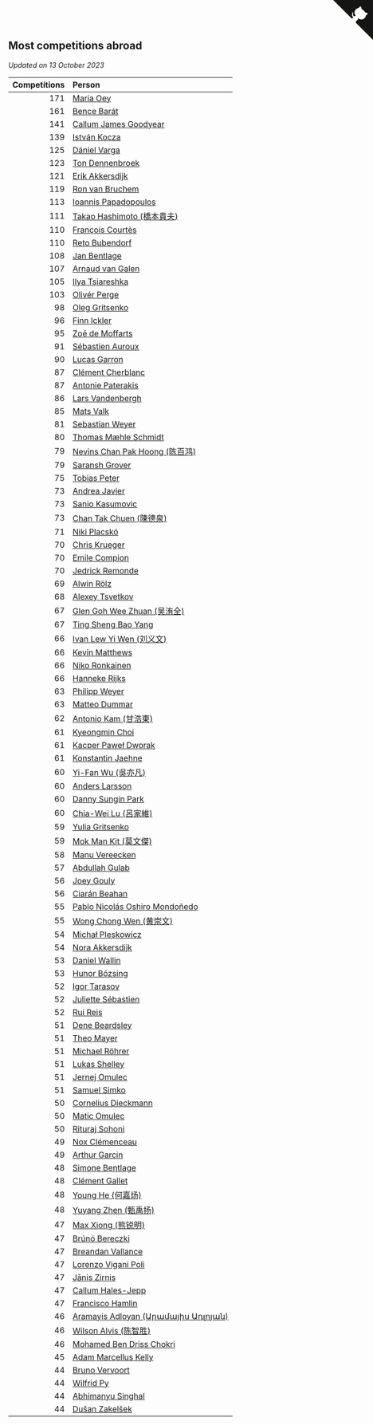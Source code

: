 ## Most competitions abroad

*Updated on 13 October 2023*

| Competitions | Person |
| ---: | :--- |
| 171 | [Maria Oey](https://www.worldcubeassociation.org/persons/2007OEYM01) |
| 161 | [Bence Barát](https://www.worldcubeassociation.org/persons/2008BARA01) |
| 141 | [Callum James Goodyear](https://www.worldcubeassociation.org/persons/2012GOOD02) |
| 139 | [István Kocza](https://www.worldcubeassociation.org/persons/2005KOCZ01) |
| 125 | [Dániel Varga](https://www.worldcubeassociation.org/persons/2008VARG01) |
| 123 | [Ton Dennenbroek](https://www.worldcubeassociation.org/persons/2003DENN01) |
| 121 | [Erik Akkersdijk](https://www.worldcubeassociation.org/persons/2005AKKE01) |
| 119 | [Ron van Bruchem](https://www.worldcubeassociation.org/persons/2003BRUC01) |
| 113 | [Ioannis Papadopoulos](https://www.worldcubeassociation.org/persons/2013PAPA01) |
| 111 | [Takao Hashimoto (橋本貴夫)](https://www.worldcubeassociation.org/persons/2007HASH01) |
| 110 | [François Courtès](https://www.worldcubeassociation.org/persons/2008COUR01) |
| 110 | [Reto Bubendorf](https://www.worldcubeassociation.org/persons/2012BUBE01) |
| 108 | [Jan Bentlage](https://www.worldcubeassociation.org/persons/2010BENT01) |
| 107 | [Arnaud van Galen](https://www.worldcubeassociation.org/persons/2006GALE01) |
| 105 | [Ilya Tsiareshka](https://www.worldcubeassociation.org/persons/2012TERE01) |
| 103 | [Olivér Perge](https://www.worldcubeassociation.org/persons/2007PERG01) |
| 98 | [Oleg Gritsenko](https://www.worldcubeassociation.org/persons/2011GRIT01) |
| 96 | [Finn Ickler](https://www.worldcubeassociation.org/persons/2012ICKL01) |
| 95 | [Zoé de Moffarts](https://www.worldcubeassociation.org/persons/2010MOFF02) |
| 91 | [Sébastien Auroux](https://www.worldcubeassociation.org/persons/2008AURO01) |
| 90 | [Lucas Garron](https://www.worldcubeassociation.org/persons/2006GARR01) |
| 87 | [Clément Cherblanc](https://www.worldcubeassociation.org/persons/2014CHER05) |
| 87 | [Antonie Paterakis](https://www.worldcubeassociation.org/persons/2012PATE01) |
| 86 | [Lars Vandenbergh](https://www.worldcubeassociation.org/persons/2003VAND01) |
| 85 | [Mats Valk](https://www.worldcubeassociation.org/persons/2007VALK01) |
| 81 | [Sebastian Weyer](https://www.worldcubeassociation.org/persons/2010WEYE02) |
| 80 | [Thomas Mæhle Schmidt](https://www.worldcubeassociation.org/persons/2013SCHM02) |
| 79 | [Nevins Chan Pak Hoong (陈百鸿)](https://www.worldcubeassociation.org/persons/2010CHAN20) |
| 79 | [Saransh Grover](https://www.worldcubeassociation.org/persons/2014GROV01) |
| 75 | [Tobias Peter](https://www.worldcubeassociation.org/persons/2014PETE03) |
| 73 | [Andrea Javier](https://www.worldcubeassociation.org/persons/2010JAVI01) |
| 73 | [Sanio Kasumovic](https://www.worldcubeassociation.org/persons/2009KASU01) |
| 73 | [Chan Tak Chuen (陳德泉)](https://www.worldcubeassociation.org/persons/2007CHUE01) |
| 71 | [Niki Placskó](https://www.worldcubeassociation.org/persons/2008PLAC01) |
| 70 | [Chris Krueger](https://www.worldcubeassociation.org/persons/2006KRUE01) |
| 70 | [Emile Compion](https://www.worldcubeassociation.org/persons/2007COMP01) |
| 70 | [Jedrick Remonde](https://www.worldcubeassociation.org/persons/2008REMO01) |
| 69 | [Alwin Rölz](https://www.worldcubeassociation.org/persons/2016ROLZ01) |
| 68 | [Alexey Tsvetkov](https://www.worldcubeassociation.org/persons/2017TSVE02) |
| 67 | [Glen Goh Wee Zhuan (吴洧全)](https://www.worldcubeassociation.org/persons/2015ZHUA01) |
| 67 | [Ting Sheng Bao Yang](https://www.worldcubeassociation.org/persons/2008BAOY01) |
| 66 | [Ivan Lew Yi Wen (刘义文)](https://www.worldcubeassociation.org/persons/2012WENI01) |
| 66 | [Kevin Matthews](https://www.worldcubeassociation.org/persons/2010MATT02) |
| 66 | [Niko Ronkainen](https://www.worldcubeassociation.org/persons/2010RONK01) |
| 66 | [Hanneke Rijks](https://www.worldcubeassociation.org/persons/2008RIJK01) |
| 63 | [Philipp Weyer](https://www.worldcubeassociation.org/persons/2010WEYE01) |
| 63 | [Matteo Dummar](https://www.worldcubeassociation.org/persons/2017DUMM01) |
| 62 | [Antonio Kam (甘浩東)](https://www.worldcubeassociation.org/persons/2017TUNG13) |
| 61 | [Kyeongmin Choi](https://www.worldcubeassociation.org/persons/2017CHOI07) |
| 61 | [Kacper Paweł Dworak](https://www.worldcubeassociation.org/persons/2020DWOR01) |
| 61 | [Konstantin Jaehne](https://www.worldcubeassociation.org/persons/2015JAEH01) |
| 60 | [Yi-Fan Wu (吳亦凡)](https://www.worldcubeassociation.org/persons/2010WUIF01) |
| 60 | [Anders Larsson](https://www.worldcubeassociation.org/persons/2003LARS01) |
| 60 | [Danny Sungin Park](https://www.worldcubeassociation.org/persons/2015PARK13) |
| 60 | [Chia-Wei Lu (呂家維)](https://www.worldcubeassociation.org/persons/2007LUCH01) |
| 59 | [Yulia Gritsenko](https://www.worldcubeassociation.org/persons/2012SIDO01) |
| 59 | [Mok Man Kit (莫文傑)](https://www.worldcubeassociation.org/persons/2009KITM01) |
| 58 | [Manu Vereecken](https://www.worldcubeassociation.org/persons/2010VERE01) |
| 57 | [Abdullah Gulab](https://www.worldcubeassociation.org/persons/2014GULA02) |
| 56 | [Joey Gouly](https://www.worldcubeassociation.org/persons/2007GOUL01) |
| 56 | [Ciarán Beahan](https://www.worldcubeassociation.org/persons/2012BEAH01) |
| 55 | [Pablo Nicolás Oshiro Mondoñedo](https://www.worldcubeassociation.org/persons/2010MOND01) |
| 55 | [Wong Chong Wen (黄崇文)](https://www.worldcubeassociation.org/persons/2014WENW01) |
| 54 | [Michał Pleskowicz](https://www.worldcubeassociation.org/persons/2009PLES01) |
| 54 | [Nora Akkersdijk](https://www.worldcubeassociation.org/persons/2009CHRI03) |
| 53 | [Daniel Wallin](https://www.worldcubeassociation.org/persons/2013WALL03) |
| 53 | [Hunor Bózsing](https://www.worldcubeassociation.org/persons/2009BOZS01) |
| 52 | [Igor Tarasov](https://www.worldcubeassociation.org/persons/2016TARA04) |
| 52 | [Juliette Sébastien](https://www.worldcubeassociation.org/persons/2014SEBA01) |
| 52 | [Rui Reis](https://www.worldcubeassociation.org/persons/2015REIS02) |
| 51 | [Dene Beardsley](https://www.worldcubeassociation.org/persons/2009BEAR01) |
| 51 | [Theo Mayer](https://www.worldcubeassociation.org/persons/2012MAYE01) |
| 51 | [Michael Röhrer](https://www.worldcubeassociation.org/persons/2009ROHR01) |
| 51 | [Lukas Shelley](https://www.worldcubeassociation.org/persons/2016SHEL03) |
| 51 | [Jernej Omulec](https://www.worldcubeassociation.org/persons/2010OMUL01) |
| 51 | [Samuel Simko](https://www.worldcubeassociation.org/persons/2016SIMK01) |
| 50 | [Cornelius Dieckmann](https://www.worldcubeassociation.org/persons/2009DIEC01) |
| 50 | [Matic Omulec](https://www.worldcubeassociation.org/persons/2010OMUL02) |
| 50 | [Rituraj Sohoni](https://www.worldcubeassociation.org/persons/2012SOHO01) |
| 49 | [Nox Clémenceau](https://www.worldcubeassociation.org/persons/2015CLEM03) |
| 49 | [Arthur Garcin](https://www.worldcubeassociation.org/persons/2014GARC27) |
| 48 | [Simone Bentlage](https://www.worldcubeassociation.org/persons/2014OHLE01) |
| 48 | [Clément Gallet](https://www.worldcubeassociation.org/persons/2004GALL02) |
| 48 | [Young He (何嘉炀)](https://www.worldcubeassociation.org/persons/2014HEYO01) |
| 48 | [Yuyang Zhen (甄禹扬)](https://www.worldcubeassociation.org/persons/2013ZHEN11) |
| 47 | [Max Xiong (熊锐明)](https://www.worldcubeassociation.org/persons/2015XION03) |
| 47 | [Brúnó Bereczki](https://www.worldcubeassociation.org/persons/2008BERE01) |
| 47 | [Breandan Vallance](https://www.worldcubeassociation.org/persons/2007VALL01) |
| 47 | [Lorenzo Vigani Poli](https://www.worldcubeassociation.org/persons/2007POLI01) |
| 47 | [Jānis Zirnis](https://www.worldcubeassociation.org/persons/2013ZIRN01) |
| 47 | [Callum Hales-Jepp](https://www.worldcubeassociation.org/persons/2012HALE01) |
| 47 | [Francisco Hamlin](https://www.worldcubeassociation.org/persons/2012HAML01) |
| 46 | [Aramayis Adloyan (Արամայիս Ադլոյան)](https://www.worldcubeassociation.org/persons/2012ADLO01) |
| 46 | [Wilson Alvis (陈智胜)](https://www.worldcubeassociation.org/persons/2011ALVI01) |
| 46 | [Mohamed Ben Driss Chokri](https://www.worldcubeassociation.org/persons/2015CHOK01) |
| 45 | [Adam Marcellus Kelly](https://www.worldcubeassociation.org/persons/2016KELL10) |
| 44 | [Bruno Vervoort](https://www.worldcubeassociation.org/persons/2011VERV01) |
| 44 | [Wilfrid Py](https://www.worldcubeassociation.org/persons/2016PYWI01) |
| 44 | [Abhimanyu Singhal](https://www.worldcubeassociation.org/persons/2013SING12) |
| 44 | [Dušan Zakelšek](https://www.worldcubeassociation.org/persons/2012ZAKE02) |


<a href="https://github.com/jonatanklosko/wca_statistics" class="github-corner" aria-label="View source on Github"><svg width="80" height="80" viewBox="0 0 250 250" style="fill:#151513; color:#fff; position: absolute; top: 0; border: 0; right: 0;" aria-hidden="true"><path d="M0,0 L115,115 L130,115 L142,142 L250,250 L250,0 Z"></path><path d="M128.3,109.0 C113.8,99.7 119.0,89.6 119.0,89.6 C122.0,82.7 120.5,78.6 120.5,78.6 C119.2,72.0 123.4,76.3 123.4,76.3 C127.3,80.9 125.5,87.3 125.5,87.3 C122.9,97.6 130.6,101.9 134.4,103.2" fill="currentColor" style="transform-origin: 130px 106px;" class="octo-arm"></path><path d="M115.0,115.0 C114.9,115.1 118.7,116.5 119.8,115.4 L133.7,101.6 C136.9,99.2 139.9,98.4 142.2,98.6 C133.8,88.0 127.5,74.4 143.8,58.0 C148.5,53.4 154.0,51.2 159.7,51.0 C160.3,49.4 163.2,43.6 171.4,40.1 C171.4,40.1 176.1,42.5 178.8,56.2 C183.1,58.6 187.2,61.8 190.9,65.4 C194.5,69.0 197.7,73.2 200.1,77.6 C213.8,80.2 216.3,84.9 216.3,84.9 C212.7,93.1 206.9,96.0 205.4,96.6 C205.1,102.4 203.0,107.8 198.3,112.5 C181.9,128.9 168.3,122.5 157.7,114.1 C157.9,116.9 156.7,120.9 152.7,124.9 L141.0,136.5 C139.8,137.7 141.6,141.9 141.8,141.8 Z" fill="currentColor" class="octo-body"></path></svg></a><style>.github-corner:hover .octo-arm{animation:octocat-wave 560ms ease-in-out}@keyframes octocat-wave{0%,100%{transform:rotate(0)}20%,60%{transform:rotate(-25deg)}40%,80%{transform:rotate(10deg)}}@media (max-width:500px){.github-corner:hover .octo-arm{animation:none}.github-corner .octo-arm{animation:octocat-wave 560ms ease-in-out}}</style>
